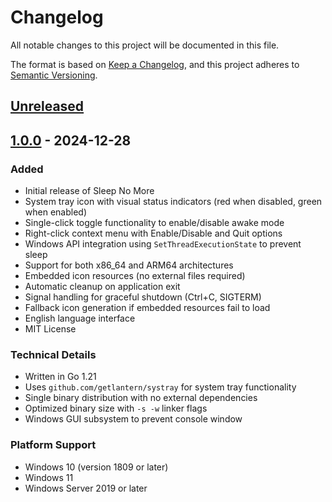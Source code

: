 # Changelog

All notable changes to this project will be documented in this file.

The format is based on [Keep a Changelog](https://keepachangelog.com/en/1.0.0/),
and this project adheres to [Semantic Versioning](https://semver.org/spec/v2.0.0.html).

## [Unreleased]

## [1.0.0] - 2024-12-28

### Added
- Initial release of Sleep No More
- System tray icon with visual status indicators (red when disabled, green when enabled)
- Single-click toggle functionality to enable/disable awake mode
- Right-click context menu with Enable/Disable and Quit options
- Windows API integration using `SetThreadExecutionState` to prevent sleep
- Support for both x86_64 and ARM64 architectures
- Embedded icon resources (no external files required)
- Automatic cleanup on application exit
- Signal handling for graceful shutdown (Ctrl+C, SIGTERM)
- Fallback icon generation if embedded resources fail to load
- English language interface
- MIT License

### Technical Details
- Written in Go 1.21
- Uses `github.com/getlantern/systray` for system tray functionality
- Single binary distribution with no external dependencies
- Optimized binary size with `-s -w` linker flags
- Windows GUI subsystem to prevent console window

### Platform Support
- Windows 10 (version 1809 or later)
- Windows 11
- Windows Server 2019 or later

[Unreleased]: https://github.com/yourusername/sleep-no-more/compare/v1.0.0...HEAD
[1.0.0]: https://github.com/yourusername/sleep-no-more/releases/tag/v1.0.0